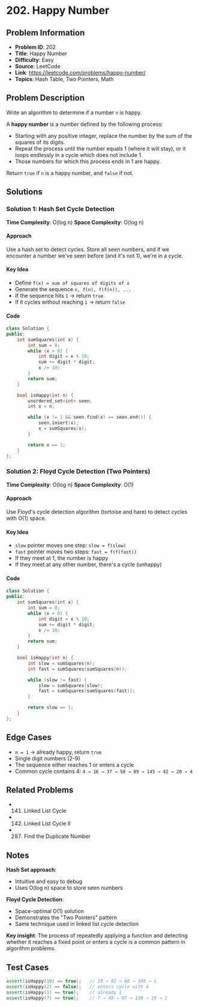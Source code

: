 # 202. Happy Number

## Problem Information
- **Problem ID**: 202
- **Title**: Happy Number
- **Difficulty**: Easy
- **Source**: LeetCode
- **Link**: https://leetcode.com/problems/happy-number/
- **Topics**: Hash Table, Two Pointers, Math

## Problem Description

Write an algorithm to determine if a number `n` is happy.

A **happy number** is a number defined by the following process:
- Starting with any positive integer, replace the number by the sum of the squares of its digits.
- Repeat the process until the number equals 1 (where it will stay), or it loops endlessly in a cycle which does not include 1.
- Those numbers for which this process ends in 1 are happy.

Return `true` if `n` is a happy number, and `false` if not.

## Solutions

### Solution 1: Hash Set Cycle Detection
**Time Complexity**: O(log n)
**Space Complexity**: O(log n)

#### Approach
Use a hash set to detect cycles. Store all seen numbers, and if we encounter a number we've seen before (and it's not 1), we're in a cycle.

#### Key Idea
- Define `f(x) = sum of squares of digits of x`
- Generate the sequence `n, f(n), f(f(n)), ...`
- If the sequence hits `1` → return `true`
- If it cycles without reaching `1` → return `false`

#### Code
```cpp
class Solution {
public:
    int sumSquares(int x) {
        int sum = 0;
        while (x > 0) {
            int digit = x % 10;
            sum += digit * digit;
            x /= 10;
        }
        return sum;
    }

    bool isHappy(int n) {
        unordered_set<int> seen;
        int x = n;

        while (x != 1 && seen.find(x) == seen.end()) {
            seen.insert(x);
            x = sumSquares(x);
        }

        return x == 1;
    }
};
```

### Solution 2: Floyd Cycle Detection (Two Pointers)
**Time Complexity**: O(log n)
**Space Complexity**: O(1)

#### Approach
Use Floyd's cycle detection algorithm (tortoise and hare) to detect cycles with O(1) space.

#### Key Idea
- `slow` pointer moves one step: `slow = f(slow)`
- `fast` pointer moves two steps: `fast = f(f(fast))`
- If they meet at 1, the number is happy
- If they meet at any other number, there's a cycle (unhappy)

#### Code
```cpp
class Solution {
public:
    int sumSquares(int x) {
        int sum = 0;
        while (x > 0) {
            int digit = x % 10;
            sum += digit * digit;
            x /= 10;
        }
        return sum;
    }

    bool isHappy(int n) {
        int slow = sumSquares(n);
        int fast = sumSquares(sumSquares(n));

        while (slow != fast) {
            slow = sumSquares(slow);
            fast = sumSquares(sumSquares(fast));
        }

        return slow == 1;
    }
};
```

## Edge Cases
- `n = 1` → already happy, return `true`
- Single digit numbers (2-9)
- The sequence either reaches 1 or enters a cycle
- Common cycle contains 4: `4 → 16 → 37 → 58 → 89 → 145 → 42 → 20 → 4`

## Related Problems
- 141. Linked List Cycle
- 142. Linked List Cycle II
- 287. Find the Duplicate Number

## Notes
**Hash Set approach**:
- Intuitive and easy to debug
- Uses O(log n) space to store seen numbers

**Floyd Cycle Detection**:
- Space-optimal O(1) solution
- Demonstrates the "Two Pointers" pattern
- Same technique used in linked list cycle detection

**Key insight**: The process of repeatedly applying a function and detecting whether it reaches a fixed point or enters a cycle is a common pattern in algorithm problems.

## Test Cases
```cpp
assert(isHappy(19) == true);   // 19 → 82 → 68 → 100 → 1
assert(isHappy(2) == false);   // enters cycle with 4
assert(isHappy(1) == true);    // already 1
assert(isHappy(7) == true);    // 7 → 49 → 97 → 130 → 10 → 1
```
